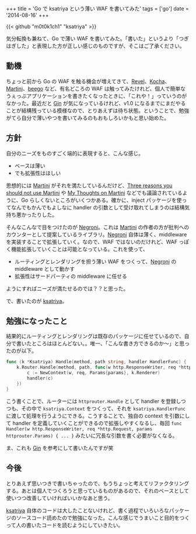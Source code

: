 +++
title = 'Go で ksatriya という薄い WAF を書いてみた'
tags = ['go']
date = '2014-08-16'
+++

{{< github "m0t0k1ch1" "ksatriya" >}}

気分転換も兼ねて、Go で薄い WAF を書いてみた。「書いた」というより「つぎはぎした」と表現した方が正しい感じのものですが、そこはご了承ください。

<!--more-->

## 動機

ちょっと前から Go の WAF を触る機会が増えてきて、[Revel](https://github.com/revel/revel)、[Kocha](https://github.com/naoina/kocha)、[Martini](https://github.com/go-martini/martini)、[beego](https://github.com/astaxie/beego) など、有名どころの WAF は触ってみたけれど、個人で簡単なうぇっぶアプリケーションを書きたくなったときに、「これや！」っていうのがなかった。最近だと [Gin](https://github.com/gin-gonic/gin) が気になっているけれど、v1.0 になるまでにまだやることが結構残っている模様なので、とりあえずは待ち状態。ということで、勉強がてら自分で薄いやつを書いてみるのもおもしろいかもと思い始めた。

## 方針

自分のニーズをものすごく端的に表現すると、こんな感じ。

- ベースは薄い
- でも拡張性はほしい

思想的には [Martini](https://github.com/go-martini/martini) がそれを満たしているんだけど、[Three reasons you should not use Martini](http://stephensearles.com/?p=254) や [My Thoughts on Martini](http://codegangsta.io/blog/2014/05/19/my-thoughts-on-martini) などでも議論されているように、Go らしくないところがいくつかある。確かに、inject パッケージを使ってなんでもかんでもよしなに handler の引数として受け取れてしまうのは結構気持ち悪かったりした。

そんなこんなで目をつけたのが [Negroni](https://github.com/codegangsta/negroni)。これは [Martini](https://github.com/go-martini/martini) の作者の方が批判へのカウンターとして提案しているライブラリ。[Negroni](https://github.com/codegangsta/negroni) 自体は薄く、middleware を実装することで拡張していく。なので、WAF ではないのだけれど、WAF っぽく機能拡張していくことは可能となっている。これを使って、

- ルーティングとレンダリングを担う薄い WAF をつくって、[Negroni](https://github.com/codegangsta/negroni) の middleware として動かす
- 拡張性はサードパーティの middleware に任せる

ようにすればニーズが満たせるのでは？？と思った。

で、書いたのが [ksatriya](https://github.com/m0t0k1ch1/ksatriya)。

## 勉強になったこと

結果的にルーティングとレンダリングは既存のパッケージに任せているので、自分で書いたところはほとんどない。。唯一、「こんな書き方できるのか〜」と思ったのが以下。

```go
func (k *Ksatriya) Handle(method, path string, handler HandlerFunc) {
    k.Router.Handle(method, path, func(w http.ResponseWriter, req *http.Request, params httprouter.Params) {
        c := NewContext(w, req, Params{params}, k.Renderer)
        handler(c)
    })
}
```

こう書くことで、ルーターには `httprouter.Handle` として handler を登録しつつも、その中で `ksatriya.Context` をつくって、それを `ksatriya.HandlerFunc` に渡して処理を行うようにできる。こうすることで、独自の context を引数にして handler を定義していくことができるので拡張しやすくなるし、毎回 `func Handler(w http.ResponseWriter, req *http.Request, params httprouter.Params) { ... }` みたいに冗長な引数を書く必要がなくなる。

ま、これも [Gin](https://github.com/gin-gonic/gin) を参考にして書いたんですが笑

## 今後

とりあえず思いつきで書いちゃったので、もうちょっと考えてリファクタリングする。あとは個人でつくろうと思っているものがあるので、それのベースとして使いつつ改善していければいいかなあと思う。

[ksatriya](https://github.com/m0t0k1ch1/ksatriya) 自体のコードは大したことないけれど、書く過程でいろいろなパッケージのソースコード読めたので勉強になった。こんな感じでうまいこと目的をつくって人の書いたコードを読むようにしていきたい。
